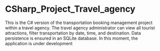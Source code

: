 # CSharp_Project_Travel_agency

This is the C# version of the transportation booking management project within a travel agency. The travel agency administrator can view all tourist attractions, filter transportation by date, time, and destination. Data persistence is ensured in an SQLite database. In this moment, the application is under development
